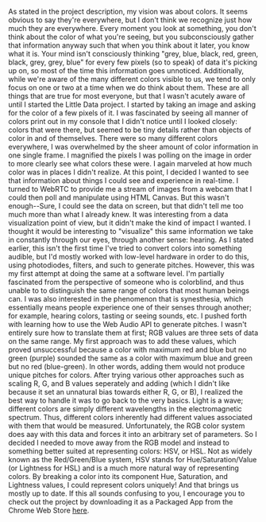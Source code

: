 As stated in the project description, my vision was about colors. It seems obvious to say they're everywhere, but I don't think we recognize just how much they are everywhere. Every moment you look at something, you don't think about the color of what you're seeing, but you subconsciously gather that information anyway such that when you think about it later, you know what it is. Your mind isn't consciously thinking "grey, blue, black, red, green, black, grey, grey, blue" for every few pixels (so to speak) of data it's picking up on, so most of the time this information goes unnoticed. Additionally, while we're aware of the many different colors visible to us, we tend to only focus on one or two at a time when we do think about them. These are all things that are true for most everyone, but that I wasn't acutely aware of until I started the Little Data project.
I started by taking an image and asking for the color of a few pixels of it. I was fascinated by seeing all manner of colors print out in my console that I didn't notice until I looked closely: colors that were there, but seemed to be tiny details rather than objects of color in and of themselves. There were so many different colors everywhere, I was overwhelmed by the sheer amount of color information in one single frame. I magnified the pixels I was polling on the image in order to more clearly see what colors these were. I again marveled at how much color was in places I didn't realize.
At this point, I decided I wanted to see that information about things I could see and experience in real-time. I turned to WebRTC to provide me a stream of images from a webcam that I could then poll and manipulate using HTML Canvas. But this wasn't enough--Sure, I could see the data on screen, but that didn't tell me too much more than what I already knew. It was interesting from a data visualization point of view, but it didn't make the kind of impact I wanted.
I thought it would be interesting to "visualize" this same information we take in constantly through our eyes, through another sense: hearing. As I stated earlier, this isn't the first time I've tried to convert colors into something audible, but I'd mostly worked with low-level hardware in order to do this, using photodiodes, filters, and such to generate pitches. However, this was my first attempt at doing the same at a software level. I'm partially fascinated from the perspective of someone who is colorblind, and thus unable to to distinguish the same range of colors that most human beings can. I was also interested in the phenomenon that is synesthesia, which essentially means people experience one of their senses through another; for example, hearing colors, tasting or seeing sounds, etc.
I pushed forth with learning how to use the Web Audio API to generate pitches. I wasn't entirely sure how to translate them at first; RGB values are three sets of data on the same range. My first approach was to add these values, which proved unsuccessful because a color with maximum red and blue but no green (purple) sounded the same as a color with maximum blue and green but no red (blue-green). In other words, adding them would not produce unique pitches for colors. After trying various other approaches such as scaling R, G, and B values seperately and adding (which I didn't like because it set an unnatural bias towards either R, G, or B), I realized the best way to handle it was to go back to the very basics. Light is a wave; different colors are simply different wavelengths in the electromagnetic spectrum. Thus, different colors inherently had different values associated with them that would be measured. Unfortunately, the RGB color system does aay with this data and forces it into an arbitrary set of parameters. So I decided I needed to move away from the RGB model and instead to something better suited at representing colors: HSV, or HSL. Not as widely known as the Red/Green/Blue system, HSV stands for Hue/Saturation/Value (or Lightness for HSL) and is a much more natural way of representing colors. By breaking a color into its component Hue, Saturation, and Lightness values, I could represent colors uniquely! And that brings us mostly up to date.
If this all sounds confusing to you, I encourage you to check out the project by downloading it as a Packaged App from the Chrome Web Store [here](https://chrome.google.com/webstore/detail/little-data-a-web-art-exp/clgkogdimfofiapppjnpbkpkanghiabh "Little Data").
